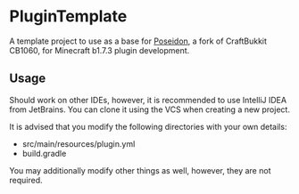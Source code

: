 # PluginTemplate
A template project to use as a base for [Poseidon](https://github.com/RhysB/Project-Poseidon), a fork of CraftBukkit CB1060, for Minecraft b1.7.3 plugin development.
## Usage
Should work on other IDEs, however, it is recommended to use IntelliJ IDEA from JetBrains. You can clone it using the VCS when creating a new project.

It is advised that you modify the following directories with your own details:
- src/main/resources/plugin.yml
- build.gradle

You may additionally modify other things as well, however, they are not required.